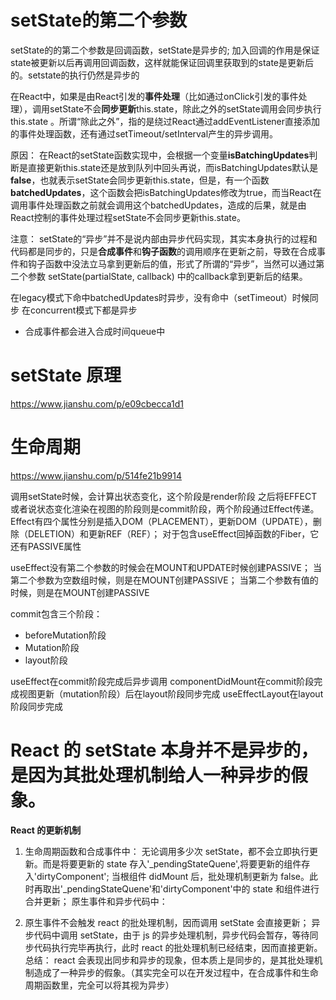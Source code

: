 # setState的第二个参数
setState的的第二个参数是回调函数，setState是异步的;
加入回调的作用是保证state被更新以后再调用回调函数，这样就能保证回调里获取到的state是更新后的。setstate的执行仍然是异步的


在React中，如果是由React引发的**事件处理**（比如通过onClick引发的事件处理），调用setState不会**同步更新**this.state，除此之外的setState调用会同步执行this.state 。所谓“除此之外”，指的是绕过React通过addEventListener直接添加的事件处理函数，还有通过setTimeout/setInterval产生的异步调用。

原因： 在React的setState函数实现中，会根据一个变量**isBatchingUpdates**判断是直接更新this.state还是放到队列中回头再说，而isBatchingUpdates默认是**false**，也就表示setState会同步更新this.state，但是，有一个函数**batchedUpdates**，这个函数会把isBatchingUpdates修改为true，而当React在调用事件处理函数之前就会调用这个batchedUpdates，造成的后果，就是由React控制的事件处理过程setState不会同步更新this.state。

注意： setState的“异步”并不是说内部由异步代码实现，其实本身执行的过程和代码都是同步的，只是**合成事件**和**钩子函数**的调用顺序在更新之前，导致在合成事件和钩子函数中没法立马拿到更新后的值，形式了所谓的“异步”，当然可以通过第二个参数 setState(partialState, callback) 中的callback拿到更新后的结果。

在legacy模式下命中batchedUpdates时异步，没有命中（setTimeout）时候同步
在concurrent模式下都是异步  

* 合成事件都会进入合成时间queue中
# setState 原理
https://www.jianshu.com/p/e09cbecca1d1
# 生命周期
https://www.jianshu.com/p/514fe21b9914

调用setState时候，会计算出状态变化，这个阶段是render阶段
之后将EFFECT或者说状态变化渲染在视图的阶段则是commit阶段，两个阶段通过Effect传递。
Effect有四个属性分别是插入DOM（PLACEMENT），更新DOM（UPDATE），删除（DELETION）和更新REF（REF）；
对于包含useEffect回掉函数的Fiber，它还有PASSIVE属性

useEffect没有第二个参数的时候会在MOUNT和UPDATE时候创建PASSIVE；
当第二个参数为空数组时候，则是在MOUNT创建PASSIVE；
当第二个参数有值的时候，则是在MOUNT创建PASSIVE

commit包含三个阶段：
- beforeMutation阶段
- Mutation阶段
- layout阶段

useEffect在commit阶段完成后异步调用
componentDidMount在commit阶段完成视图更新（mutation阶段）后在layout阶段同步完成
useEffectLayout在layout阶段同步完成


# React 的 setState 本身并不是异步的，是因为其批处理机制给人一种异步的假象。
**React 的更新机制**

1. 生命周期函数和合成事件中：
无论调用多少次 setState，都不会立即执行更新。而是将要更新的 state 存入'\_pendingStateQuene',将要更新的组件存入'dirtyComponent';
当根组件 didMount 后，批处理机制更新为 false。此时再取出'\_pendingStateQuene'和'dirtyComponent'中的 state 和组件进行合并更新；
原生事件和异步代码中：

2. 原生事件不会触发 react 的批处理机制，因而调用 setState 会直接更新；
异步代码中调用 setState，由于 js 的异步处理机制，异步代码会暂存，等待同步代码执行完毕再执行，此时 react 的批处理机制已经结束，因而直接更新。
总结：
react 会表现出同步和异步的现象，但本质上是同步的，是其批处理机制造成了一种异步的假象。（其实完全可以在开发过程中，在合成事件和生命周期函数里，完全可以将其视为异步）
